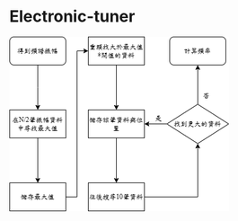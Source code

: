 # Electronic-tuner

![image](https://github.com/YiCheng030/Electronic-tuner/blob/main/image/%E9%9F%8C%E9%AB%94%E5%B0%8B%E6%89%BE%E4%B8%BB%E9%A0%BB%E6%B5%81%E7%A8%8B%E5%9C%96.png)
